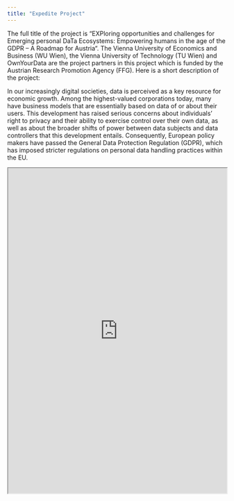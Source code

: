 ```yaml
---
title: "Expedite Project"
---
```


The full title of the project is “EXPloring opportunities and challenges for Emerging personal DaTa Ecosystems: Empowering humans in the age of the GDPR – A Roadmap for Austria“. The Vienna University of Economics and Business (WU Wien), the Vienna University of Technology (TU Wien) and OwnYourData are the project  partners in this project which is funded by the Austrian Research Promotion Agency (FFG). Here is a short description of the project:

In our increasingly digital societies, data is perceived as a key resource for economic growth. Among the highest-valued corporations today, many have business models that are essentially based on data of or about their users. This development has raised serious concerns about individuals’ right to privacy and their ability to exercise control over their own data, as well as about the broader shifts of power between data subjects and data controllers that this development entails. Consequently, European policy makers have passed the General Data Protection Regulation (GDPR), which has imposed stricter regulations on personal data handling practices within the EU.

<iframe height="750" width="100%" src="https://ewelton.github.io/ktest/wiki.html#Expedite%20Project"></iframe>
